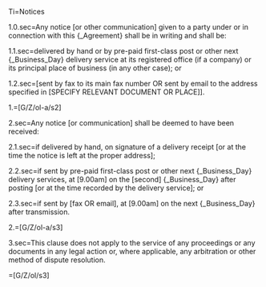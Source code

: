 Ti=Notices

1.0.sec=Any notice [or other communication] given to a party under or in connection with this {_Agreement} shall be in writing and shall be:

1.1.sec=delivered by hand or by pre-paid first-class post or other next {_Business_Day} delivery service at its registered office (if a company) or its principal place of business (in any other case); or 

1.2.sec=[sent by fax to its main fax number OR sent by email to the address specified in [SPECIFY RELEVANT DOCUMENT OR PLACE]].

1.=[G/Z/ol-a/s2]

2.sec=Any notice [or communication] shall be deemed to have been received:

2.1.sec=if delivered by hand, on signature of a delivery receipt [or at the time the notice is left at the proper address];

2.2.sec=if sent by pre-paid first-class post or other next {_Business_Day} delivery services, at [9.00am] on the [second] {_Business_Day} after posting [or at the time recorded by the delivery service]; or

2.3.sec=if sent by [fax OR email], at [9.00am] on the next {_Business_Day} after transmission.

2.=[G/Z/ol-a/s3]

3.sec=This clause does not apply to the service of any proceedings or any documents in any legal action or, where applicable, any arbitration or other method of dispute resolution.

=[G/Z/ol/s3]
